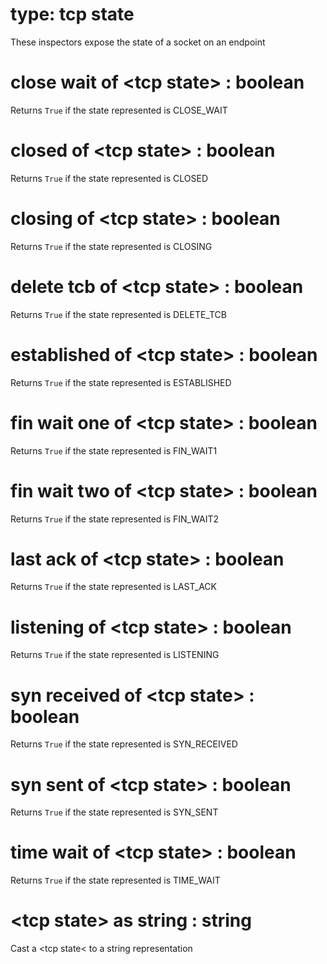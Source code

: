 # type: tcp state

These inspectors expose the state of a socket on an endpoint

# close wait of &lt;tcp state&gt; : boolean

Returns `True` if the state represented is CLOSE_WAIT

# closed of &lt;tcp state&gt; : boolean

Returns `True` if the state represented is CLOSED

# closing of &lt;tcp state&gt; : boolean

Returns `True` if the state represented is CLOSING

# delete tcb of &lt;tcp state&gt; : boolean

Returns `True` if the state represented is DELETE_TCB

# established of &lt;tcp state&gt; : boolean

Returns `True` if the state represented is ESTABLISHED

# fin wait one of &lt;tcp state&gt; : boolean

Returns `True` if the state represented is FIN_WAIT1

# fin wait two of &lt;tcp state&gt; : boolean

Returns `True` if the state represented is FIN_WAIT2

# last ack of &lt;tcp state&gt; : boolean

Returns `True` if the state represented is LAST_ACK

# listening of &lt;tcp state&gt; : boolean

Returns `True` if the state represented is LISTENING

# syn received of &lt;tcp state&gt; : boolean

Returns `True` if the state represented is SYN_RECEIVED

# syn sent of &lt;tcp state&gt; : boolean

Returns `True` if the state represented is SYN_SENT

# time wait of &lt;tcp state&gt; : boolean

Returns `True` if the state represented is TIME_WAIT

# &lt;tcp state&gt; as string : string

Cast a &lt;tcp state&lt; to a string representation
